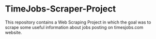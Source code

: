 # TimeJobs-Scraper-Project
This repository contains a Web Scraping Project in which the goal was to scrape some useful information about jobs posting on timesjobs.com website.
